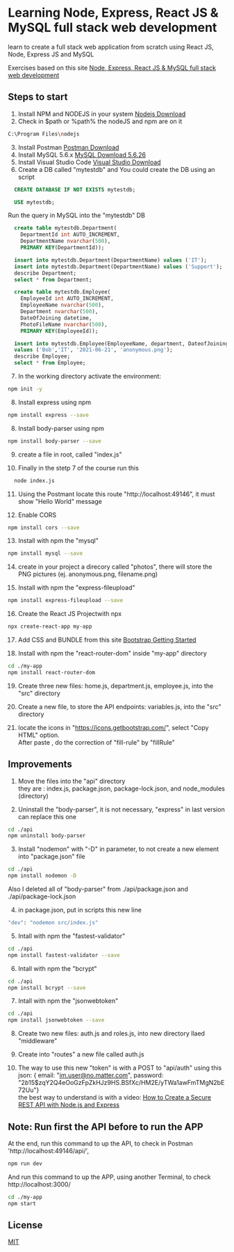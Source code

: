 # Learning Node, Express, React JS & MySQL full stack web development

learn to create a full stack web application from scratch using React JS, Node, Express JS and MySQL

Exercises based on this site 
[Node, Express, React JS & MySQL full stack web development](https://www.udemy.com/share/105bJo3@bRAZb_kbYN2z9I8tJYWuD_Lj6uQJpiv3Njcqa0s1lzt8YWLQoMXDc20NO08L3hlT/)


## Steps to start
1. Install NPM and NODEJS in your system 
  [Nodejs Download](https://nodejs.org/en/download/current/)
2. Check in $path or %path% the nodeJS and npm are on it
  ```bash
  C:\Program Files\nodejs
  ```
3. Install Postman
  [Postman Download](https://www.postman.com/downloads/)
4. Install MySQL 5.6.x
  [MySQL Download 5.6.26](https://downloads.mysql.com/archives/community/)
5. Install Visual Studio Code
  [Visual Studio Download](https://code.visualstudio.com/insiders/)
6. Create a DB called "mytestdb" and
  You could create the DB using an script
  ```sql
    CREATE DATABASE IF NOT EXISTS mytestdb;

    USE mytestdb;
  ```
  Run the query in MySQL into the "mytestdb" DB
  ```sql
    create table mytestdb.Department(
      DepartmentId int AUTO_INCREMENT,
      DepartmentName nvarchar(500),
      PRIMARY KEY(DepartmentId));

    insert into mytestdb.Department(DepartmentName) values ('IT');
    insert into mytestdb.Department(DepartmentName) values ('Support');
    describe Department;
    select * from Department;

    create table mytestdb.Employee(
      EmployeeId int AUTO_INCREMENT,
      EmployeeName nvarchar(500),
      Department nvarchar(500),
      DateOfJoining datetime,
      PhotoFileName nvarchar(500),      
      PRIMARY KEY(EmployeeId));

    insert into mytestdb.Employee(EmployeeName, department, DateofJoining, PhotoFileName) 
    values ('Bob','IT', '2021-06-21', 'anonymous.png');
    describe Employee;
    select * from Employee;
  ```
7. In the working directory activate the environment:
  ```bash
  npm init -y
  ```
8. Install express using npm
  ```bash
  npm install express --save
  ```
8. Install body-parser using npm
  ```bash
  npm install body-parser --save
  ```
9. create a file in root, called "index.js"

10. Finally in the stetp 7 of the course run this
  ```bash
    node index.js
  ``` 
11. Using the Postmant locate this route "http://localhost:49146", it must show "Hello World" message 

12. Enable CORS
  ```bash
  npm install cors --save
  ```

13. Install with npm the "mysql"
  ```bash
  npm install mysql --save
  ```
14. create in your project a direcory called "photos", there will store the PNG pictures (ej. anonymous.png, filename.png)

15. Install with npm the "express-fileupload"
  ```bash
  npm install express-fileupload --save
  ```

16. Create the React JS Projectwith npx 
  ```bash
  npx create-react-app my-app
  ```

17. Add CSS and BUNDLE from this site 
  [Bootstrap Getting Started](https://getbootstrap.com/docs/5.1/getting-started/introduction/)

18. Install with npm the "react-router-dom" inside "my-app" directory
  ```bash
  cd ./my-app
  npm install react-router-dom 
  ```
19. Create three new files:
  home.js, department.js, employee.js, into the "src" directory

20. Create a new file, to store the API endpoints: variables.js, into the "src" directory

21. locate the icons in "https://icons.getbootstrap.com/", select "Copy HTML" option.<br /> 
After paste , do the correction of "fill-rule" by "fillRule"

## Improvements

1. Move the files into the "api" directory <br /> 
  they are : index.js, package.json, package-lock.json, and node_modules (directory)

2. Uninstall the "body-parser", it is not necessary, "express" in last version can replace this one
  ```bash
  cd ./api
  npm uninstall body-parser
  ```
3. Install "nodemon" with "-D" in parameter, to not create a new element into "package.json" file
  ```bash
  cd ./api
  npm install nodemon -D 
  ```
  Also I deleted all of "body-parser" from ./api/package.json and ./api/package-lock.json
  
4. in package.json, put in scripts this new line
  ```bash
  "dev": "nodemon src/index.js"
  ```
5. Intall with npm the "fastest-validator"
  ```bash
  cd ./api
  npm install fastest-validator --save
  ```  
6. Intall with npm the "bcrypt"
  ```bash
  cd ./api
  npm install bcrypt --save
  ```
7. Intall with npm the "jsonwebtoken"
  ```bash
  cd ./api
  npm install jsonwebtoken --save
  ```
8. Create two new files: auth.js and roles.js, into new directory llaed "middleware"

9. Create into "routes" a new file called auth.js

  10. The way to use this new "token" is with a POST to "api/auth" using this json: { email: "im.user@no.matter.com", password: "$2b$15$zqY2Q4eOoGzFpZkHJz9HS.BSfXc/HM2E/yTWa1awFmTMgN2bE72Uu"} <br /> 
  the best way to understand is with a video:
  [How to Create a Secure REST API with Node.js and Express](https://www.youtube.com/watch?v=Tw5LupcpKS4&t=340s)

## Note: Run first the API before to run the APP
At the end, run this command to up the API, to check in Postman 'http://localhost:49146/api/',
  ```bash
  npm run dev
  ```
And run this command to up the APP, using another Terminal, to check http://localhost:3000/
  ```bash
  cd ./my-app
  npm start
  ```

## License
[MIT](https://choosealicense.com/licenses/mit/)
